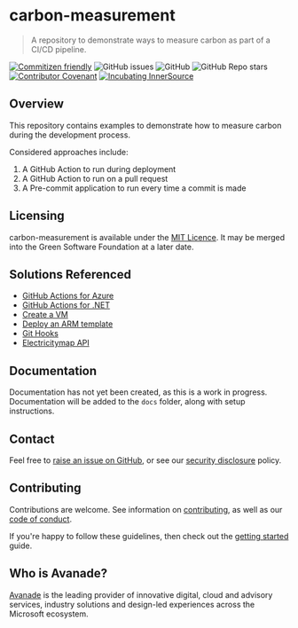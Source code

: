 # carbon-measurement
> A repository to demonstrate ways to measure carbon as part of a CI/CD pipeline.

[![Commitizen friendly](https://img.shields.io/badge/commitizen-friendly-brightgreen.svg)](http://commitizen.github.io/cz-cli/)
![GitHub issues](https://img.shields.io/github/issues/ava-innersource/carbon-measurement)
![GitHub](https://img.shields.io/github/license/ava-innersource/carbon-measurement)
![GitHub Repo stars](https://img.shields.io/github/stars/ava-innersource/carbon-measurement?style=social)
[![Contributor Covenant](https://img.shields.io/badge/Contributor%20Covenant-2.1-4baaaa.svg)](https://avanade.github.io/code-of-conduct/)
[![Incubating InnerSource](https://img.shields.io/badge/Incubating-Ava--Maturity-%23FF5800?labelColor=yellow)](https://avanade.github.io/maturity-model/)


## Overview
This repository contains examples to demonstrate how to measure carbon during the development process.

Considered approaches include:
1. A GitHub Action to run during deployment
2. A GitHub Action to run on a pull request
3. A Pre-commit application to run every time a commit is made


## Licensing
carbon-measurement is available under the [MIT Licence](./LICENCE). It may be merged into the Green Software Foundation at a later date.

## Solutions Referenced

- [GitHub Actions for Azure](https://docs.microsoft.com/en-us/azure/developer/github/github-actions?WT.mc_id=AI-MVP-5004204)
- [GitHub Actions for .NET](https://docs.microsoft.com/en-us/dotnet/devops/github-actions-overview?WT.mc_id=AI-MVP-5004204)
-  [Create a VM](https://docs.microsoft.com/en-us/azure/templates/microsoft.compute/virtualmachines?WT.mc_id=AI-MVP-5004204)
-  [Deploy an ARM template](https://docs.microsoft.com/en-us/azure/azure-resource-manager/templates/deploy-portal?WT.mc_id=AI-MVP-5004204)
- [Git Hooks](https://githooks.com/)
- [Electricitymap API](https://static.electricitymap.org/api/docs/index.html)

## Documentation
Documentation has not yet been created, as this is a work in progress. Documentation will be added to the `docs` folder, along with setup instructions.
## Contact
Feel free to [raise an issue on GitHub](https://github.com/ava-innersource/carbon-measurement/issues), or see our [security disclosure](./SECURITY.md) policy.

## Contributing
Contributions are welcome. See information on [contributing](./CONTRIBUTING.md), as well as our [code of conduct](https://avanade.github.io/code-of-conduct/).

If you're happy to follow these guidelines, then check out the [getting started](./docs/start-here.md) guide.

## Who is Avanade?

[Avanade](https://www.avanade.com) is the leading provider of innovative digital, cloud and advisory services, industry solutions and design-led experiences across the Microsoft ecosystem.